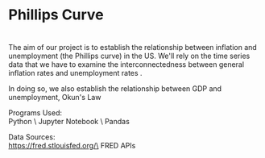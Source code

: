 # Phillips Curve

#

The aim of our project is to establish the relationship between inflation and unemployment (the Phillips curve) in the US. We'll rely on the time series data that we have to examine the interconnectedness  between general inflation rates and unemployment rates .

In doing so, we also establish the relationship between GDP and unemployment, Okun's Law

Programs Used: \
Python \ 
Jupyter Notebook \ 
Pandas

Data Sources:\
https://fred.stlouisfed.org/\
FRED APIs 
